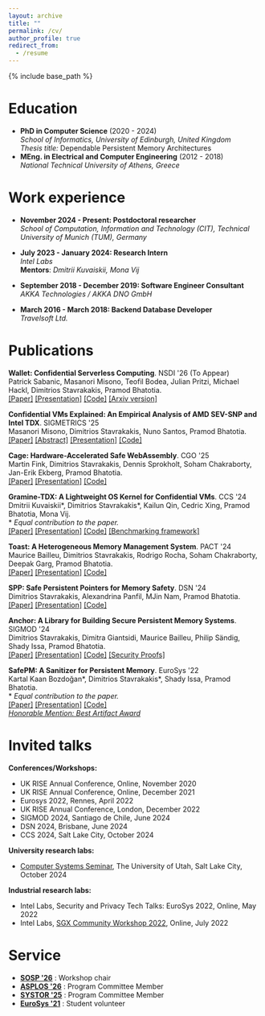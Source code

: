 ```yaml
---
layout: archive
title: ""
permalink: /cv/
author_profile: true
redirect_from:
  - /resume
---
```


{% include base_path %}

Education
======
* **PhD in Computer Science** (2020 - 2024) <br />
  *School of Informatics, University of Edinburgh, United Kingdom* <br />
  *Thesis title:* Dependable Persistent Memory Architectures
* **MEng. in Electrical and Computer Engineering** (2012 - 2018) <br />
  *National Technical University of Athens, Greece*
  
Work experience
======
* **November 2024 - Present: Postdoctoral researcher** <br />
  *School of Computation, Information and Technology (CIT), Technical University of Munich (TUM), Germany*
  
* **July 2023 - January 2024: Research Intern**<br />
  *Intel Labs*<br />
  **Mentors**: *Dmitrii Kuvaiskii, Mona Vij*

* **September 2018 - December 2019: Software Engineer Consultant**<br />
  *AKKA Technologies / AKKA DNO GmbH*

* **March 2016 - March 2018: Backend Database Developer**<br />
  *Travelsoft Ltd.*

Publications
======
__Wallet: Confidential Serverless Computing__. NSDI '26 (To Appear) \
Patrick Sabanic, Masanori Misono, Teofil Bodea, Julian Pritzi, Michael Hackl, Dimitrios Stavrakakis, Pramod Bhatotia. \
[[Paper]](https://dimstav23.github.io/cv) [[Presentation]](https://dimstav23.github.io/cv) [[Code]](https://dimstav23.github.io/cv) [[Arxiv version]](https://arxiv.org/pdf/2504.21518)

__Confidential VMs Explained: An Empirical Analysis of AMD SEV-SNP and Intel TDX__. SIGMETRICS '25 \
Masanori Misono, Dimitrios Stavrakakis, Nuno Santos, Pramod Bhatotia. \
[[Paper]](https://dse.in.tum.de/wp-content/uploads/2024/11/sigmetrics25summer-CVM-Explained.pdf) [[Abstract]](https://dse.in.tum.de/wp-content/uploads/2025/04/CVM-Explained-SIGMETRICS-2025-abstract.pdf) [[Presentation]](https://dse.in.tum.de/wp-content/uploads/2025/06/CVM-Explained-SIGMETRICS-2025-slide.pdf) [[Code]](https://github.com/TUM-DSE/CVM_eval)

__Cage: Hardware-Accelerated Safe WebAssembly__. CGO '25 \
Martin Fink, Dimitrios Stavrakakis, Dennis Sprokholt, Soham Chakraborty, Jan-Erik Ekberg, Pramod Bhatotia. \
[[Paper]](https://dse.in.tum.de/wp-content/uploads/2025/02/Cage-CGO-25.pdf) [[Presentation]](https://dse.in.tum.de/wp-content/uploads/2025/03/Cage-CGO-25-slides.pdf) [[Code]](https://github.com/TUM-DSE/cage-meta)

__Gramine-TDX: A Lightweight OS Kernel for Confidential VMs__. CCS '24 \
Dmitrii Kuvaiskii\*, Dimitrios Stavrakakis\*, Kailun Qin, Cedric Xing, Pramod Bhatotia, Mona Vij. \
\* *Equal contribution to the paper.* \
[[Paper]](https://dse.in.tum.de/wp-content/uploads/2024/10/Gramine_TDX-CCS24.pdf) [[Presentation]](https://dse.in.tum.de/wp-content/uploads/2024/10/Gramine-TDX-CCS_24_presentation_short.pdf) [[Code]](https://github.com/gramineproject/gramine-tdx) [[Benchmarking framework]](https://github.com/dimstav23/gramine-tdx-benchmarking)

__Toast: A Heterogeneous Memory Management System__. PACT '24 \
Maurice Bailleu, Dimitrios Stavrakakis, Rodrigo Rocha, Soham Chakraborty, Deepak Garg, Pramod Bhatotia. \
[[Paper]](https://dse.in.tum.de/wp-content/uploads/2024/09/Toast__PACT_24_Camera_ready.pdf) [[Presentation]](https://dse.in.tum.de/wp-content/uploads/2024/10/Toast_Heterogeneous_Memory_Management_presentation.pdf) [[Code]](https://github.com/TUM-DSE/Toast)

__SPP: Safe Persistent Pointers for Memory Safety__. DSN '24 \
Dimitrios Stavrakakis, Alexandrina Panfil, MJin Nam, Pramod Bhatotia. \
[[Paper]](https://dse.in.tum.de/wp-content/uploads/2024/05/SPP_DSN_24_Camera_Ready.pdf) [[Presentation]](https://dse.in.tum.de/wp-content/uploads/2024/06/SPP_DSN24_presentation.pdf) [[Code]](https://github.com/dimstav23/SPP)

__Anchor: A Library for Building Secure Persistent Memory Systems__. SIGMOD '24 \
Dimitrios Stavrakakis, Dimitra Giantsidi, Maurice Bailleu, Philip Sändig, Shady Issa, Pramod Bhatotia. \
[[Paper]](https://dse.in.tum.de/wp-content/uploads/2024/01/Anchor-SIGMOD.pdf) [[Presentation]](https://dse.in.tum.de/wp-content/uploads/2024/06/Anchor_SIGMOD24-pdf_animation_version.pdf) [[Code]](https://github.com/dimstav23/Anchor) [[Security Proofs]](https://github.com/dimstav23/Anchor-Proofs)

__SafePM: A Sanitizer for Persistent Memory__. EuroSys '22  \
Kartal Kaan Bozdoğan\*, Dimitrios Stavrakakis\*, Shady Issa, Pramod Bhatotia. \
\* *Equal contribution to the paper.* \
[[Paper]](https://dse.in.tum.de/wp-content/uploads/2022/04/final_digital_version.pdf) [[Presentation]](https://dse.in.tum.de/wp-content/uploads/2022/04/SafePM_eurosys22_presentation.pdf) [[Code]](https://github.com/TUM-DSE/safepm) \
[*Honorable Mention: Best Artifact Award*](https://dse.in.tum.de/wp-content/uploads/2022/05/HonorableMention-GillesMuller-SafePM.pdf)

Invited talks
======
**Conferences/Workshops:**
- UK RISE Annual Conference, Online, November 2020
- UK RISE Annual Conference, Online, December 2021
- Eurosys 2022, Rennes, April 2022
- UK RISE Annual Conference, London, December 2022
- SIGMOD 2024, Santiago de Chile, June 2024
- DSN 2024, Brisbane, June 2024
- CCS 2024, Salt Lake City, October 2024

**University research labs:**
- [Computer Systems Seminar](https://www.eng.utah.edu/~csl-sem/old/f24/), The University of Utah, Salt Lake City, October 2024

**Industrial research labs:**
- Intel Labs, Security and Privacy Tech Talks: EuroSys 2022, Online, May 2022
- Intel Labs, [SGX Community Workshop 2022](https://community.intel.com/t5/Blogs/Tech-Innovation/Data-Center/Third-SGX-Community-Day/post/1393177#.YquzBaYuyqI.linkedin), Online, July 2022

Service
======
- __[SOSP '26](https://sigops.org/s/conferences/sosp/2026/index.html)__ : Workshop chair
- __[ASPLOS '26](https://www.asplos-conference.org/asplos2026/)__ : Program Committee Member
- __[SYSTOR '25](https://www.systor.org/2025/)__ : Program Committee Member
- __[EuroSys '21](https://2021.eurosys.org/index.html)__ : Student volunteer
